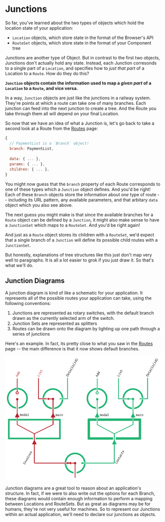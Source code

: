 # Junctions

So far, you've learned about the two types of objects which hold the location state of your application:

- `Location` objects, which store state in the format of the Browser's API
- `RouteSet` objects, which store state in the format of your Component tree

Junctions are another type of Object. But in contrast to the first two objects, Junctions don't actually hold any state. Instead, each Junction corresonds to a single part of a `Location`, and specifies how to *just that part* of a Location to a `Route`. How do they do this?

**`Junction` objects contain the information used to map a *given part* of a `Location` to a `Route`, and vice versa.**

In a way, `Junction` objects are just like the junctions in a railway system. They're points at which a route can take one of many branches. Each junction can feed into the next junction to create a tree. And the Route you take through them all will depend on your final Location.

So now that we have an idea of what a Junction is, let's go back to take a second look at a Route from the [Routes](Routes.md) page:

```js
{
  // PaymentList is a `Branch` object!
  branch: PaymentList,
  
  data: { ... },
  params: { ... },
  children: { ... },
}
```

You might now guess that the `branch` property of each Route corresponds to one of these types which a `Junction` object defines. And you'd be right! Each of these `Branch` objects store the information about *one* type of route -- including its URL pattern, any available parameters, and that arbitary `data` object which you also see above.

The next guess you might make is that since the available branches for a `Route` object can be defined by a `Junction`, it might also make sense to have a `JunctionSet` which maps to a `RouteSet`. And you'd be right again!

And just as a `Route` object stores its children with a `RouteSet`, we'd expect that a single branch of a `Junction` will define its possible child routes with a `JunctionSet`.

But honestly, explanations of tree structures like this just don't map very well to paragraphs. It is all a lot easier to grok if you just draw it. So that's what we'll do.

## Junction Diagrams

A junction diagram is kind of like a schematic for your application. It represents all of the possible routes your application can take, using the following conventions:

1. Junctions are represented as rotary switches, with the default branch drawn as the currently selected arm of the switch.
2. Junction Sets are represented as splitters
3. Routes can be drawn onto the diagram by lighting up one path through a series of junctions

Here's an example. In fact, its pretty close to what you saw in the [Routes](Routes.md) page -- the main difference is that it now shows default branches.

![Junction Diagram](junction-diagram.png)

Junction diagrams are a great tool to reason about an application's structure. In fact, if we were to also write out the options for each Branch, these diagrams would contain enough information to perform a mapping between Locations and RouteSets. But as great as diagrams may be for humans, they're not very useful for machines. So to represent our Junctions within an actual application, we'll need to declare our junctions as objects.

